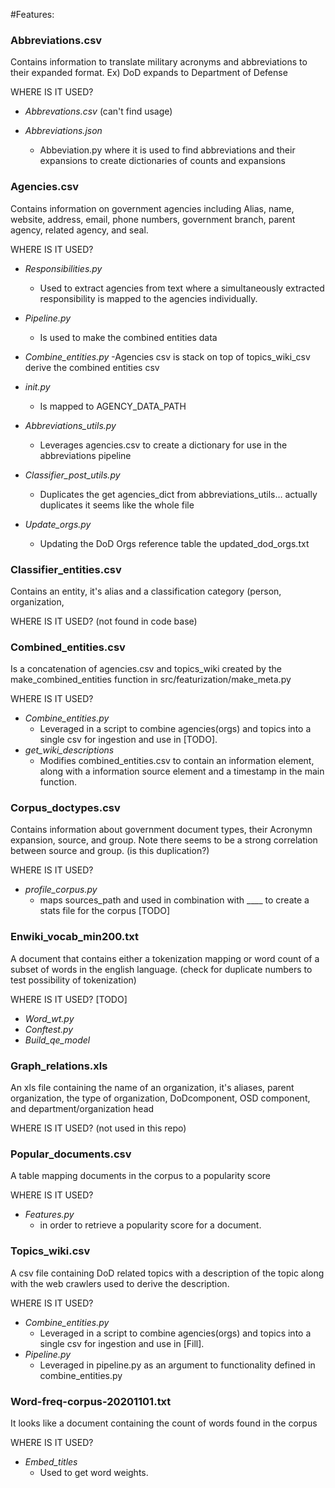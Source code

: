 #Features:

### Abbreviations.csv
Contains information to translate military acronyms and abbreviations to their expanded format. Ex) DoD expands to Department of Defense 
	
WHERE IS IT USED?

* _Abbrevations.csv_ (can't find usage)
	
* _Abbreviations.json_
  - Abbeviation.py where it is used to find abbreviations and their expansions to create dictionaries of counts and expansions
	
### Agencies.csv
Contains information on government agencies including Alias, name, website, address, email, phone numbers, government branch, parent agency, related agency, and seal.
	
WHERE IS IT USED?

* _Responsibilities.py_
    - Used to extract agencies from text where a simultaneously extracted responsibility is mapped to the agencies individually.
	
* _Pipeline.py_
    - Is used to make the  combined entities data
    
* _Combine_entities.py_
    -Agencies csv is stack on top of topics_wiki_csv derive the combined entities csv
	
* _init.py_
    - Is mapped to AGENCY_DATA_PATH
	
* _Abbreviations_utils.py_
    - Leverages agencies.csv to create a dictionary for use in the abbreviations pipeline

* _Classifier_post_utils.py_
    - Duplicates the get agencies_dict from abbreviations_utils… actually duplicates it seems like the whole file

* _Update_orgs.py_
    - Updating the DoD Orgs reference table the updated_dod_orgs.txt
		

### Classifier_entities.csv
Contains an entity, it's alias and a classification category (person, organization,  
	
WHERE IS IT USED? (not found in code base)
	

### Combined_entities.csv
Is a concatenation of agencies.csv and topics_wiki created by the make_combined_entities function in src/featurization/make_meta.py
	
WHERE IS IT USED?
* _Combine_entities.py_
  - Leveraged in a script to combine agencies(orgs) and topics into a single csv for ingestion and use in [TODO].
* _get_wiki_descriptions_
  - Modifies combined_entities.csv to contain an information element, along with 
a information source element and a timestamp in the main function.
	

### Corpus_doctypes.csv
Contains information about government document types, their Acronymn expansion, source, and group. Note there seems to be a strong correlation between source and group. (is this duplication?)
	
WHERE IS IT USED?
* _profile_corpus.py_
  - maps sources_path and used in combination with ____ to create a stats file for the corpus [TODO]
	

### Enwiki_vocab_min200.txt 
A document that contains either a tokenization mapping or word count of a subset of words in the english language. (check for duplicate numbers to test possibility of tokenization)
	
WHERE IS IT USED? [TODO]
* _Word_wt.py_
* _Conftest.py_
* _Build_qe_model_
	

### Graph_relations.xls
An xls file containing the name of an organization, it's aliases, parent organization, the type of organization, DoDcomponent, OSD component, and department/organization head

WHERE IS IT USED?
(not used in this repo)



### Popular_documents.csv
A table mapping documents in the corpus to a popularity score
	
WHERE IS IT USED?

* _Features.py_
  - in order to retrieve a popularity score for a document.
	

### Topics_wiki.csv
A csv file containing DoD related topics with a description of the topic along with the web crawlers used to derive the description.
	
WHERE IS IT USED?

* _Combine_entities.py_
  - Leveraged in a script to combine agencies(orgs) and topics into a single csv for ingestion and use in [Fill].
* _Pipeline.py_
  - Leveraged in pipeline.py as an argument to functionality defined in combine_entities.py

	

### Word-freq-corpus-20201101.txt
It looks like a document containing the count of words found in the corpus
	
	
WHERE IS IT USED?
* _Embed_titles_ 
  - Used to get word weights.



	
